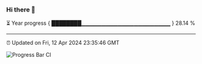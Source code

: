 ### Hi there 👋

⏳ Year progress { ████████▁▁▁▁▁▁▁▁▁▁▁▁▁▁▁▁▁▁▁▁▁▁ } 28.14 %

---

⏰ Updated on Fri, 12 Apr 2024 23:35:46 GMT

![Progress Bar CI](https://github.com/IshwaranRudhara/GIT-ACTION/workflows/Progress%20Bar%20CI/badge.svg)
